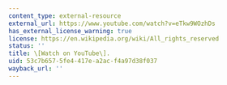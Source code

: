 ```yaml
---
content_type: external-resource
external_url: https://www.youtube.com/watch?v=eTkw9WOzhDs
has_external_license_warning: true
license: https://en.wikipedia.org/wiki/All_rights_reserved
status: ''
title: \[Watch on YouTube\].
uid: 53c7b657-5fe4-417e-a2ac-f4a97d38f037
wayback_url: ''
---
```

